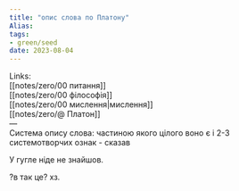 ```yaml
---
title: "опис слова по Платону"
Alias: 
tags:
- green/seed
date: 2023-08-04
---
```

Links:  
[[notes/zero/00 питання]]  
[[notes/zero/00 філософія]]  
[[notes/zero/00 мислення|мислення]]  
[[notes/zero/@ Платон]]  
—  
Система опису слова: частиною якого цілого воно є і 2-3 системотворчих ознак - сказав 

У гугле ніде не знайшов.

?в так це? хз.